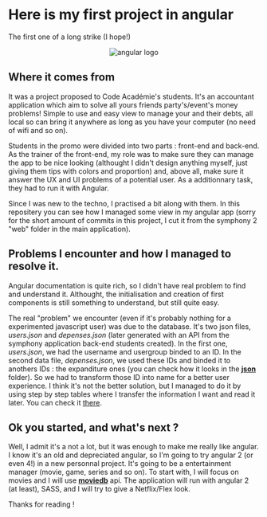 # Here is my first project in angular

The first one of a long strike (I hope!)

<div style="text-align:center"><img src="https://angular.io/resources/images/logos/angularjs/AngularJS-Shield.svg" alt="angular logo"/></div>

## Where it comes from

It was a project proposed to Code Académie's students. It's an accountant application which aim to solve all yours friends party's/event's money problems! Simple to use and easy view to manage your and their debts, all local so can bring it anywhere as long as you have your computer (no need of wifi and so on).  

Students in the promo were divided into two parts : front-end and back-end. As the trainer of the front-end, my role was to make sure they can manage the app to be nice looking (althought I didn't design anything myself, just giving them tips with colors and proportion) and, above all, make sure it answer the UX and UI problems of a potential user. As a additionnary task, they had to run it with Angular.  

Since I was new to the techno, I practised a bit along with them. In this repositery you can see how I managed some view in my angular app (sorry for the short amount of commits in this project, I cut it from the symphony 2 "web" folder in the main application).  

## Problems I encounter and how I managed to resolve it.

Angular documentation is quite rich, so I didn't have real problem to find and understand it. Althought, the initialisation and creation of first components is still something to understand, but still quite easy.  

The real "problem" we encounter (even if it's probably nothing for a experimented javascript user) was due to the database. It's two json files, _users.json_ and _depenses.json_ (later generated with an API from the symphony application back-end students created). In the first one, _users.json_, we had the username and usergroup binded to an ID. In the second data file, _depenses.json_, we used these IDs and binded it to anothers IDs : the expanditure ones (you can check how it looks in the [**json**](elements/json) folder). So we had to transform those ID into name for a better user experience. I think it's not the better solution, but I managed to do it by using step by step tables where I transfer the information I want and read it later. You can check it [there](elements/js/app.js).  

## Ok you started, and what's next ?

Well, I admit it's a not a lot, but it was enough to make me really like angular. I know it's an old and depreciated angular, so I'm going to try angular 2 (or even 4!) in a new personnal project. It's going to be a entertainment manager (movie, game, series and so on). To start with, I will focus on movies and I will use [**moviedb**](https://www.themoviedb.org) api. The application will run with angular 2 (at least), SASS, and I will try to give a Netflix/Flex look.  

Thanks for reading ! 
